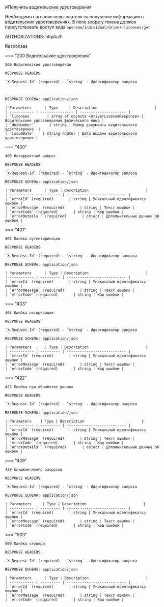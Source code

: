 #Получить водительские удостоверения

Необходимо согласие пользователя на получение информации о водительских удостоверениях. В поле scope у токена должен присутствовать доступ вида ```opensme/individual/driver-licenses/get```

AUTHORIZATIONS: httpAuth

Responses

=== "200 Водительские удостоверения"

    200 Водительские удостоверения

    RESPONSE HEADERS

    `X-Request-Id` (required) - `string` - Идентификатор запроса
    


    RESPONSE SCHEMA: application/json

    | Parameters      | Type     | Description                          |
    | ----------- | --------------- | --------------------- |
    | `licenses`       | array of objects <DriverLicenseResponse> | Водительские удостоверения физического лица |
    | `docNumber`       | string | Номер документа водительского удостоверения  |
    | `issueDate`    | string <date> | Дата выдачи водительского удостоверения |
 

=== "400"

    400 Некорректный запрос

    RESPONSE HEADERS

    `X-Request-Id` (required) - `string` - Идентификатор запроса

    RESPONSE SCHEMA: application/json

    | Parameters      | Type | Description                          |
    | ----------- | --------- | --------------------------- |
    | `errorId` (required)       | string | Уникальный идентификатор ошибки |
    | `errorMessage` (required)       | string | Текст ошибки |
    | `errorCode` (required)       | string | Код ошибки |
    | `errorDetails ` (required)       | object | Дополнительные данные об ошибке |

=== "401"

    401 Ошибка аутентификации

    RESPONSE HEADERS

    `X-Request-Id` (required) - `string` - Идентификатор запроса

    RESPONSE SCHEMA: application/json

    | Parameters      | Type | Description                          |
    | ----------- | --------- | --------------------------- |
    | `errorId` (required)       | string | Уникальный идентификатор ошибки |
    | `errorMessage` (required)       | string | Текст ошибки |
    | `errorCode` (required)       | string | Код ошибки |

=== "403"

    403 Ошибка авторизации

    RESPONSE HEADERS

    `X-Request-Id` (required) - `string` - Идентификатор запроса

    RESPONSE SCHEMA: application/json

    | Parameters      | Type | Description                          |
    | ----------- | --------- | --------------------------- |
    | `errorId` (required)       | string | Уникальный идентификатор ошибки |
    | `errorMessage` (required)       | string | Текст ошибки |
    | `errorCode` (required)       | string | Код ошибки |


=== "422"

    422 Ошибка при обработке данных

    RESPONSE HEADERS

    `X-Request-Id` (required) - `string` - Идентификатор запроса

    RESPONSE SCHEMA: application/json

    | Parameters    | Type | Description                          |
    | ----------- | --------- | --------------------------- |
    | `errorId` (required)       | string | Уникальный идентификатор ошибки |
    | `errorMessage` (required)       | string | Текст ошибки |
    | `errorCode` (required)       | string | Код ошибки |
    | `errorDetails ` (required)       | object | Дополнительные данные об ошибке |

=== "429"

    429 Слишком много запросов

    RESPONSE HEADERS

    `X-Request-Id` (required) - `string` - Идентификатор запроса

    RESPONSE SCHEMA: application/json

    | Parameters     | Type | Description                          |
    | ----------- | --------- | --------------------------- |
    | `errorId` (required)       | string | Уникальный идентификатор ошибки |
    | `errorMessage` (required)       | string | Текст ошибки |
    | `errorCode` (required)       | string | Код ошибки |

=== "500"

    500 Ошибка сервера

    RESPONSE HEADERS

    `X-Request-Id` (required) - `string` - Идентификатор запроса

    RESPONSE SCHEMA: application/json

    | Parameters      | Type | Description                          |
    | ----------- | --------- | --------------------------- |
    | `errorId` (required)       | string | Уникальный идентификатор ошибки |
    | `errorMessage` (required)       | string | Текст ошибки |
    | `errorCode` (required)       | string | Код ошибки |